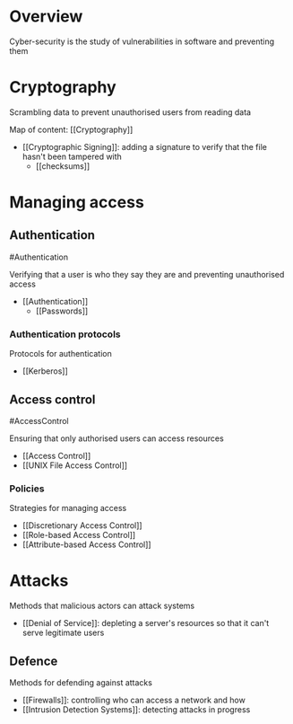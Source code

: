 # Overview
Cyber-security is the study of vulnerabilities in software and preventing them

# Cryptography
Scrambling data to prevent unauthorised users from reading data

Map of content: [[Cryptography]]

- [[Cryptographic Signing]]: adding a signature to verify that the file hasn't been tampered with
	- [[checksums]]

# Managing access

## Authentication
#Authentication 

Verifying that a user is who they say they are and preventing unauthorised access

- [[Authentication]]
	- [[Passwords]]

### Authentication protocols
Protocols for authentication

- [[Kerberos]]

## Access control
#AccessControl 

Ensuring that only authorised users can access resources

- [[Access Control]]
- [[UNIX File Access Control]]

### Policies
Strategies for managing access

- [[Discretionary Access Control]]
- [[Role-based Access Control]]
- [[Attribute-based Access Control]]

# Attacks
Methods that malicious actors can attack systems

- [[Denial of Service]]: depleting a server's resources so that it can't serve legitimate users

##  Defence
Methods for defending against attacks

- [[Firewalls]]: controlling who can access a network and how
- [[Intrusion Detection Systems]]: detecting attacks in progress
